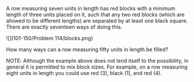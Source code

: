 A row measuring seven units in length has red blocks with a minimum length of three units placed
on it, such that any two red blocks (which are allowed to be different lengths) are separated by
at least one black square. There are exactly seventeen ways of doing this.

![](101-150/Problem 114/blocks.png)

How many ways can a row measuring fifty units in length be filled?

NOTE: Although the example above does not lend itself to the possibility, in general it is
permitted to mix block sizes. For example, on a row measuring eight units in length you could
use red (3), black (1), and red (4).

